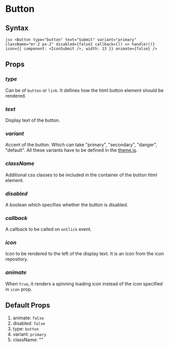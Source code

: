 # Button

## Syntax

`jsx
    <Button
        type="button"
        text="Submit"
        variant="primary"
        className="mr-2 px-2"
        disabled={false}
        callback={() => handler()}
        icon={{ component: <IconSubmit />, width: 13 }}
        animate={false}
    />
`
## Props

### *_type_*

Can be of `button` or `link`. It defines how the html button element should be rendered.
### *_text_*

Display text of the button.
### *_variant_*

Accent of the button. Which can take "primary", "secondary", "danger", "default". All these variants have to be defined in the [theme.js](https://github.com/lakmalp/template-react-app/blob/develop/src/_core/theme.js).
### *_className_*

Additional css classes to be included in the container of the button html element.
### *_disabled_*

A boolean which specifies whether the button is disabled.
### *_callback_*

A callback to be called on `onClick` event.
### *_icon_*

Icon to be rendered to the left of the display text. It is an icon from the icon repository.
### *_animate_*

When `true`, it renders a spinning loading icon instead of the icon specified in `icon` prop.
## Default Props

1. animate: `false`
2. disabled: `false`
3. type: `button`
4. variant: `primary`
5. className: ""
